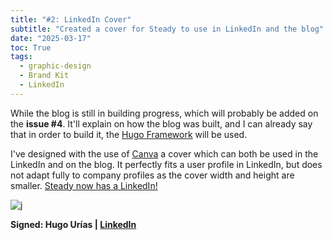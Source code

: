 ```yaml
---
title: "#2: LinkedIn Cover"
subtitle: "Created a cover for Steady to use in LinkedIn and the blog"
date: "2025-03-17"
toc: True
tags:
  - graphic-design
  - Brand Kit
  - LinkedIn
---
```


While the blog is still in building progress, which will probably be added on the **issue #4**. It'll explain on how the blog was built, and I can already say that in order to build it, the [Hugo Framework](https://gohugo.io) will be used.

I've designed with the use of [Canva](https://canva.com) a cover which can both be used in the LinkedIn and on the blog. It perfectly fits a user profile in LinkedIn, but does not adapt fully to company profiles as the cover width and height are smaller. [Steady now has a LinkedIn!](https://linkedin.com/company/steady-app)

![j](Cover.png)

**Signed: Hugo Urías | [LinkedIn](https://linkedin.com/in/vallecas)**
